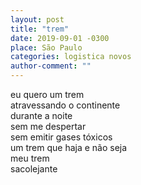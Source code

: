 ```yaml
---
layout: post
title: "trem"
date: 2019-09-01 -0300
place: São Paulo
categories: logistica novos
author-comment: ""
---
```


<!--more-->
eu quero um trem  
atravessando o continente   
durante a noite  
sem me despertar  
sem emitir gases tóxicos  
um trem que haja e não seja  
meu trem  
sacolejante
